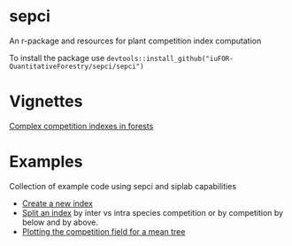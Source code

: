 # sepci
An r-package and resources for plant competition index computation

To install the package use ```devtools::install_github("iuFOR-QuantitativeForestry/sepci/sepci")```

# Vignettes
[Complex competition indexes in forests](sepci/doc/sepci.html)

# Examples
Collection of example code using sepci and siplab capabilities
* [Create a new index](examples/creating_a_new_index.R)
* [Split an index](examples/splitting_an_index.R) by inter vs intra species competition or by competition by below and by above.
* [Plotting the competition field for a mean tree](plotting_mean_tree_competition_field.R)